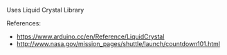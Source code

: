 Uses Liquid Crystal Library

References:
* https://www.arduino.cc/en/Reference/LiquidCrystal
* http://www.nasa.gov/mission_pages/shuttle/launch/countdown101.html
